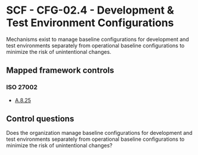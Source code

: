 # SCF - CFG-02.4 - Development & Test Environment Configurations
Mechanisms exist to manage baseline configurations for development and test environments separately from operational baseline configurations to minimize the risk of unintentional changes.
## Mapped framework controls
### ISO 27002
- [A.8.25](../iso27002/a-8.md#a825)
  
## Control questions
Does the organization manage baseline configurations for development and test environments separately from operational baseline configurations to minimize the risk of unintentional changes?
  